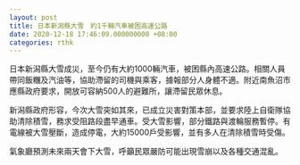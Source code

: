 ```yaml
---
layout: post
title: 日本新潟縣大雪　約1千輛汽車被困高速公路
date: 2020-12-18 17:46:09.000000000 +08:00
categories: rthk
---
```


日本新潟縣大雪成災，至今仍有大約1000輛汽車，被困縣內高速公路。相關人員帶同飯糰及汽油等，協助滯留的司機與乘客，據報部分人身體不適。附近南魚沼市應縣政府要求，開放可容納500人的避難所，讓滯留民眾休息。

新潟縣政府形容，今次大雪突如其來，已成立災害對策本部，並要求陸上自衛隊協助清除積雪，務求受阻路段盡早通車。受大雪影響，部分鐵路與渡輪服務暫停。有電線被大雪壓斷，造成停電，大約15000戶受影響，並有多人在清除積雪時受傷。

氣象廳預測未來兩天會下大雪，呼籲民眾嚴防可能出現雪崩以及各種交通混亂。
